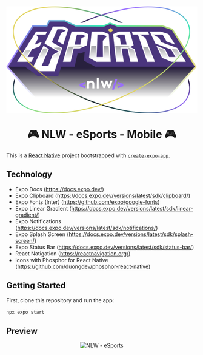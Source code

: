 <h1 align="center">

![NLW - eSports](https://raw.githubusercontent.com/newerton/images/main/nlw/nlw-9/logo.svg)

  <a>
    🎮 NLW - eSports - Mobile 🎮
  </a>
</h1>

This is a [React Native](https://reactnative.dev/) project bootstrapped with [`create-expo-app`](https://github.com/expo/expo-cli).

## Technology
* Expo Docs (https://docs.expo.dev/)
* Expo Clipboard (https://docs.expo.dev/versions/latest/sdk/clipboard/)
* Expo Fonts (Inter) (https://github.com/expo/google-fonts)
* Expo Linear Gradient (https://docs.expo.dev/versions/latest/sdk/linear-gradient/)
* Expo Notifications (https://docs.expo.dev/versions/latest/sdk/notifications/)
* Expo Splash Screen (https://docs.expo.dev/versions/latest/sdk/splash-screen/)
* Expo Status Bar (https://docs.expo.dev/versions/latest/sdk/status-bar/)
* React Natigation (https://reactnavigation.org/)
* Icons with Phosphor for React Native (https://github.com/duongdev/phosphor-react-native)

## Getting Started

First, clone this repository and run the app:

```bash
npx expo start
```

## Preview
<div style="text-align: center">

![NLW - eSports](https://raw.githubusercontent.com/newerton/images/main/nlw/nlw-9/mobile.gif)

</div>
